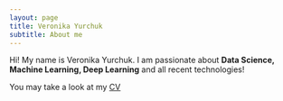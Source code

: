 ```yaml
---
layout: page
title: Veronika Yurchuk 
subtitle: About me
---
```

Hi! My name is Veronika Yurchuk. I am passionate about **Data Science, Machine Learning, Deep Learning** and all recent technologies!

You may take a look at my [CV](https://drive.google.com/open?id=0B_vSBSclcV1gX0YtejdhUkR5ZGc)
